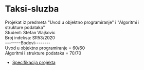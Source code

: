 # Taksi-sluzba
Projekat iz predmeta "Uvod u objektno programiranje" i "Algoritmi i strukture podataka"\
Student: Stefan Vlajkovic\
Broj indeksa: SR53/2020\
--------Bodovi--------\
Uvod u objektno programiranje = 60/60\
Algoritmi i strukture podataka = 70/70
- [Specifikacija projekta](UOP-Specifikacija-projektnog-zadatka.pdf)
